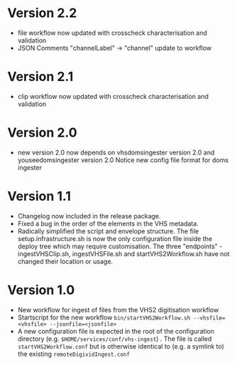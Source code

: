 Version 2.2
===========
* file workflow now updated with crosscheck characterisation and validation
* JSON Comments "channelLabel" -> "channel" update to workflow

Version 2.1
===========
* clip workflow now updated with crosscheck characterisation and validation

Version 2.0
===========
* new version 2.0 now depends on vhsdomsingester version 2.0 and youseedomsingester version 2.0
Notice new config file format for doms ingester

Version 1.1
===========
* Changelog now included in the release package.
* Fixed a bug in the order of the elements in the VHS metadata.
* Radically simplified the script and envelope structure. The file setup.infrastructure.sh is now the only configuration file inside the deploy
tree which may require customisation. The three "endpoints" - ingestVHSClip.sh, ingestVHSFile.sh and startVHS2Workflow.sh have not changed their
location or usage.

Version 1.0
===========

* New workflow for ingest of files from the VHS2 digitisation workflow
* Startscript for the new workflow `bin/startVHS2Workflow.sh --vhsfile=<vhsfile> --jsonfile=<jsonfile>`
* A new configuration file is expected in the root of the configuration directory (e.g. `$HOME/services/conf/vhs-ingest`) . The file is
called `startVHS2Workflow.conf` but is otherwise identical to (e.g. a symlink to) the existing `remoteDigividIngest.conf`
 
